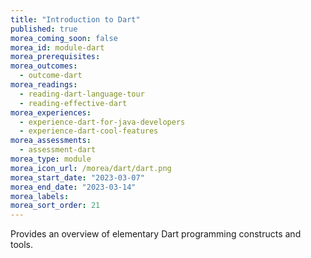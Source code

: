 ```yaml
---
title: "Introduction to Dart"
published: true
morea_coming_soon: false
morea_id: module-dart
morea_prerequisites:
morea_outcomes:
  - outcome-dart
morea_readings:
  - reading-dart-language-tour
  - reading-effective-dart
morea_experiences:
  - experience-dart-for-java-developers
  - experience-dart-cool-features
morea_assessments:
  - assessment-dart
morea_type: module
morea_icon_url: /morea/dart/dart.png
morea_start_date: "2023-03-07"
morea_end_date: "2023-03-14"
morea_labels:
morea_sort_order: 21
---
```


Provides an overview of elementary Dart programming constructs and tools.